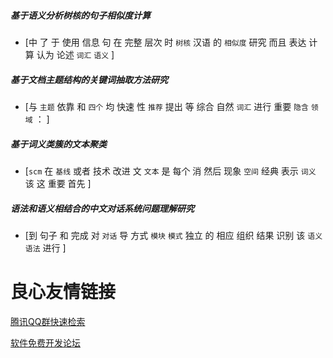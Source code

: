 ##### 基于语义分析树核的句子相似度计算
* [中 了 于 使用 信息 句 在 完整 层次 时 `树核` 汉语 的 `相似度` 研究 而且 表达 计算 认为 论述 `词汇` `语义` ]

##### 基于文档主题结构的关键词抽取方法研究
* [与 `主题` 依靠 和 `四个` 均 快速 性 `推荐` 提出 等 综合 自然 `词汇` 进行 重要 `隐含` `领域` ： ]


##### 基于词义类簇的文本聚类
* [`scm` 在 `基线` 或者 技术 改进 文 `文本` 是 每个 消 然后 现象 `空间` 经典 表示 `词义` 该 这 重要 首先 ]

##### 语法和语义相结合的中文对话系统问题理解研究
* [到 句子 和 完成 对 `对话` 导 方式 `模块` `模式` 独立 的 相应 组织 结果 识别 该 `语义` `语法` 进行 ]

 # 良心友情链接

[腾讯QQ群快速检索](http://u.720life.cn/s/8cf73f7c)

[软件免费开发论坛](http://u.720life.cn/s/bbb01dc0)